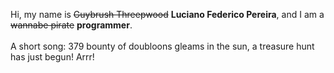 Hi, my name is ~~Guybrush Threepwood~~ **Luciano Federico Pereira**, and I am a ~~wannabe pirate~~ **programmer**.<br><br>A short song: 379 bounty of doubloons gleams in the sun, a treasure hunt has just begun! Arrr!
